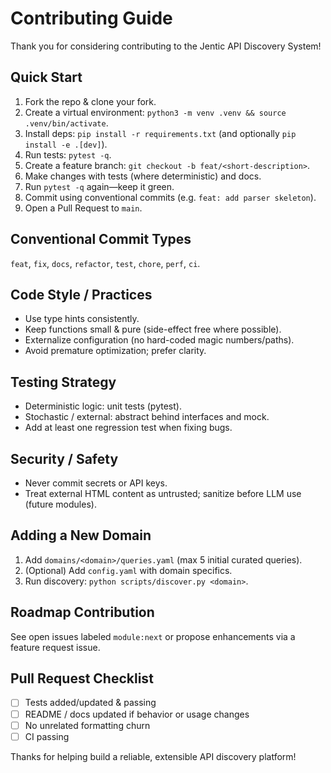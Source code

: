 # Contributing Guide

Thank you for considering contributing to the Jentic API Discovery System!

## Quick Start
1. Fork the repo & clone your fork.
2. Create a virtual environment: `python3 -m venv .venv && source .venv/bin/activate`.
3. Install deps: `pip install -r requirements.txt` (and optionally `pip install -e .[dev]`).
4. Run tests: `pytest -q`.
5. Create a feature branch: `git checkout -b feat/<short-description>`.
6. Make changes with tests (where deterministic) and docs.
7. Run `pytest -q` again—keep it green.
8. Commit using conventional commits (e.g. `feat: add parser skeleton`).
9. Open a Pull Request to `main`.

## Conventional Commit Types
`feat`, `fix`, `docs`, `refactor`, `test`, `chore`, `perf`, `ci`.

## Code Style / Practices
- Use type hints consistently.
- Keep functions small & pure (side-effect free where possible).
- Externalize configuration (no hard-coded magic numbers/paths).
- Avoid premature optimization; prefer clarity.

## Testing Strategy
- Deterministic logic: unit tests (pytest).
- Stochastic / external: abstract behind interfaces and mock.
- Add at least one regression test when fixing bugs.

## Security / Safety
- Never commit secrets or API keys.
- Treat external HTML content as untrusted; sanitize before LLM use (future modules).

## Adding a New Domain
1. Add `domains/<domain>/queries.yaml` (max 5 initial curated queries).
2. (Optional) Add `config.yaml` with domain specifics.
3. Run discovery: `python scripts/discover.py <domain>`.

## Roadmap Contribution
See open issues labeled `module:next` or propose enhancements via a feature request issue.

## Pull Request Checklist
- [ ] Tests added/updated & passing
- [ ] README / docs updated if behavior or usage changes
- [ ] No unrelated formatting churn
- [ ] CI passing

Thanks for helping build a reliable, extensible API discovery platform!
